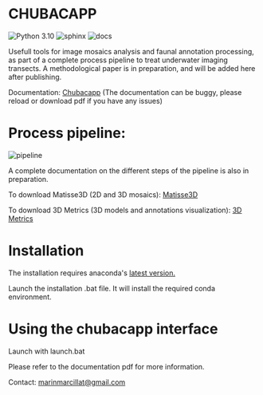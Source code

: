 # CHUBACAPP

![Python 3.10](https://img.shields.io/badge/python-3.10-blue.svg)
![sphinx](https://img.shields.io/badge/Made%20with-Sphinx-1f425f.svg)
![docs](https://readthedocs.org/projects/chubacapp/badge/?version=latest&style=flat)

Usefull tools for image mosaics analysis and faunal annotation processing, as part of a complete process pipeline to treat underwater imaging transects.
A methodological paper is in preparation, and will be added here after publishing.

Documentation: [Chubacapp](https://chubacapp.readthedocs.io/en/latest/index.html)
(The documentation can be buggy, please reload or download pdf if you have any issues)

# Process pipeline:
![pipeline](https://user-images.githubusercontent.com/58145636/203665810-72fbd233-ad3b-4fdb-9394-7ac6c5bee394.png)

A complete documentation on the different steps of the pipeline is also in preparation.

To download Matisse3D (2D and 3D mosaics): [Matisse3D](https://github.com/IfremerUnderwater/Matisse/releases)

To download 3D Metrics (3D models and annotations visualization): [3D Metrics](https://github.com/IfremerUnderwater/3DMetrics/releases)

# Installation

The installation requires anaconda's [latest version.](https://www.anaconda.com/products/distribution)

Launch the installation .bat file. It will install the required conda environment.

# Using the chubacapp interface

Launch with launch.bat

Please refer to the documentation pdf for more information.


Contact: [marinmarcillat@gmail.com](mailto:marinmarcillat@gmail.com)
